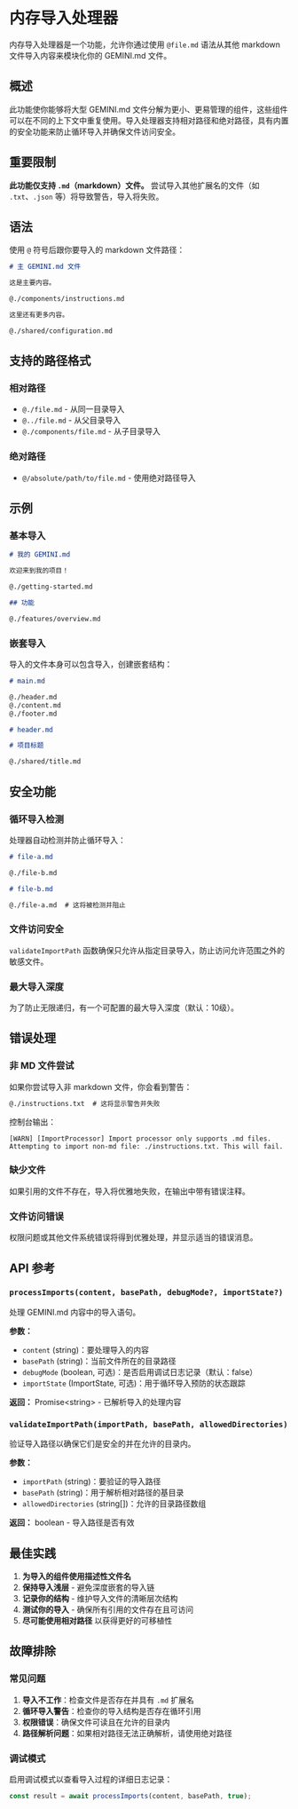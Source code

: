 # 内存导入处理器

内存导入处理器是一个功能，允许你通过使用 `@file.md` 语法从其他 markdown 文件导入内容来模块化你的 GEMINI.md 文件。

## 概述

此功能使你能够将大型 GEMINI.md 文件分解为更小、更易管理的组件，这些组件可以在不同的上下文中重复使用。导入处理器支持相对路径和绝对路径，具有内置的安全功能来防止循环导入并确保文件访问安全。

## 重要限制

**此功能仅支持 `.md`（markdown）文件。** 尝试导入其他扩展名的文件（如 `.txt`、`.json` 等）将导致警告，导入将失败。

## 语法

使用 `@` 符号后跟你要导入的 markdown 文件路径：

```markdown
# 主 GEMINI.md 文件

这是主要内容。

@./components/instructions.md

这里还有更多内容。

@./shared/configuration.md
```

## 支持的路径格式

### 相对路径

- `@./file.md` - 从同一目录导入
- `@../file.md` - 从父目录导入
- `@./components/file.md` - 从子目录导入

### 绝对路径

- `@/absolute/path/to/file.md` - 使用绝对路径导入

## 示例

### 基本导入

```markdown
# 我的 GEMINI.md

欢迎来到我的项目！

@./getting-started.md

## 功能

@./features/overview.md
```

### 嵌套导入

导入的文件本身可以包含导入，创建嵌套结构：

```markdown
# main.md

@./header.md
@./content.md
@./footer.md
```

```markdown
# header.md

# 项目标题

@./shared/title.md
```

## 安全功能

### 循环导入检测

处理器自动检测并防止循环导入：

```markdown
# file-a.md

@./file-b.md

# file-b.md

@./file-a.md  # 这将被检测并阻止
```

### 文件访问安全

`validateImportPath` 函数确保只允许从指定目录导入，防止访问允许范围之外的敏感文件。

### 最大导入深度

为了防止无限递归，有一个可配置的最大导入深度（默认：10级）。

## 错误处理

### 非 MD 文件尝试

如果你尝试导入非 markdown 文件，你会看到警告：

```markdown
@./instructions.txt  # 这将显示警告并失败
```

控制台输出：

```
[WARN] [ImportProcessor] Import processor only supports .md files. Attempting to import non-md file: ./instructions.txt. This will fail.
```

### 缺少文件

如果引用的文件不存在，导入将优雅地失败，在输出中带有错误注释。

### 文件访问错误

权限问题或其他文件系统错误将得到优雅处理，并显示适当的错误消息。

## API 参考

### `processImports(content, basePath, debugMode?, importState?)`

处理 GEMINI.md 内容中的导入语句。

**参数：**

- `content` (string)：要处理导入的内容
- `basePath` (string)：当前文件所在的目录路径
- `debugMode` (boolean, 可选)：是否启用调试日志记录（默认：false）
- `importState` (ImportState, 可选)：用于循环导入预防的状态跟踪

**返回：** Promise&lt;string&gt; - 已解析导入的处理内容

### `validateImportPath(importPath, basePath, allowedDirectories)`

验证导入路径以确保它们是安全的并在允许的目录内。

**参数：**

- `importPath` (string)：要验证的导入路径
- `basePath` (string)：用于解析相对路径的基目录
- `allowedDirectories` (string[])：允许的目录路径数组

**返回：** boolean - 导入路径是否有效

## 最佳实践

1. **为导入的组件使用描述性文件名**
2. **保持导入浅层** - 避免深度嵌套的导入链
3. **记录你的结构** - 维护导入文件的清晰层次结构
4. **测试你的导入** - 确保所有引用的文件存在且可访问
5. **尽可能使用相对路径** 以获得更好的可移植性

## 故障排除

### 常见问题

1. **导入不工作**：检查文件是否存在并具有 `.md` 扩展名
2. **循环导入警告**：检查你的导入结构是否存在循环引用
3. **权限错误**：确保文件可读且在允许的目录内
4. **路径解析问题**：如果相对路径无法正确解析，请使用绝对路径

### 调试模式

启用调试模式以查看导入过程的详细日志记录：

```typescript
const result = await processImports(content, basePath, true);
```